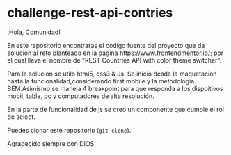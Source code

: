# challenge-rest-api-contries

¡Hola, Comunidad!

En este repositorio encontraras el codigo fuente del proyecto que da solucion
al reto planteado en la pagina https://www.frontendmentor.io/; por el cual lleva el nombre de "REST Countries API with color theme switcher". 

Para la solucion se utilo html5, css3 & Js. Se inicio desde la maquetacion
hasta la funcionalidad,considerando first mobile y la metodologia BEM.Asimismo se maneja 4 breakpoint para que responda a los dispoitivos mobil,
table, pc y computadores de alta resolución.

En la parte de funcionalidad de js se creo un componente que cumple el rol
de select.



Puedes clonar este repositorio (`git clone`).

Agradecido siempre con DIOS.
